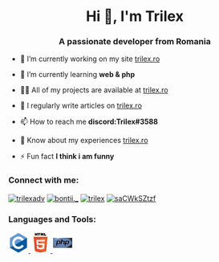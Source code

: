 <h1 align="center">Hi 👋, I'm Trilex</h1>
<h3 align="center">A passionate developer from Romania</h3>

- 🔭 I’m currently working on my site [trilex.ro](https://trilex.ro)

- 🌱 I’m currently learning **web & php**

- 👨‍💻 All of my projects are available at [trilex.ro](https://trilex.ro)

- 📝 I regularly write articles on [trilex.ro](https://trilex.ro)

- 📫 How to reach me **discord:Trilex#3588**

- 📄 Know about my experiences [trilex.ro](https://trilex.ro)

- ⚡ Fun fact **I think i am funny**

<h3 align="left">Connect with me:</h3>
<p align="left">
<a href="https://twitter.com/trilexadv" target="blank"><img align="center" src="https://raw.githubusercontent.com/rahuldkjain/github-profile-readme-generator/master/src/images/icons/Social/twitter.svg" alt="trilexadv" height="30" width="40" /></a>
<a href="https://instagram.com/bontii._" target="blank"><img align="center" src="https://raw.githubusercontent.com/rahuldkjain/github-profile-readme-generator/master/src/images/icons/Social/instagram.svg" alt="bontii._" height="30" width="40" /></a>
<a href="https://www.youtube.com/c/trilex" target="blank"><img align="center" src="https://raw.githubusercontent.com/rahuldkjain/github-profile-readme-generator/master/src/images/icons/Social/youtube.svg" alt="trilex" height="30" width="40" /></a>
<a href="https://discord.gg/saCWkSZtzf" target="blank"><img align="center" src="https://raw.githubusercontent.com/rahuldkjain/github-profile-readme-generator/master/src/images/icons/Social/discord.svg" alt="saCWkSZtzf" height="30" width="40" /></a>
</p>

<h3 align="left">Languages and Tools:</h3>
<p align="left"> <a href="https://www.cprogramming.com/" target="_blank" rel="noreferrer"> <img src="https://raw.githubusercontent.com/devicons/devicon/master/icons/c/c-original.svg" alt="c" width="40" height="40"/> </a> <a href="https://www.w3.org/html/" target="_blank" rel="noreferrer"> <img src="https://raw.githubusercontent.com/devicons/devicon/master/icons/html5/html5-original-wordmark.svg" alt="html5" width="40" height="40"/> </a> <a href="https://www.php.net" target="_blank" rel="noreferrer"> <img src="https://raw.githubusercontent.com/devicons/devicon/master/icons/php/php-original.svg" alt="php" width="40" height="40"/> </a> </p>
